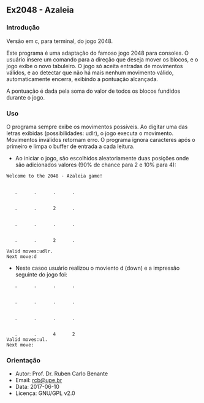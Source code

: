 ## Ex2048 - Azaleia

### Introdução 

Versão em c, para terminal, do jogo 2048.

Este programa é uma adaptação do famoso jogo 2048 para consoles. O usuário insere um comando para a direção que deseja mover os blocos, e o jogo exibe o novo tabuleiro. O jogo só aceita entradas de movimentos válidos, e ao detectar que não há mais nenhum movimento válido, automaticamente encerra, exibindo a pontuação alcançada.

A pontuação é dada pela soma do valor de todos os blocos fundidos durante o jogo.

### Uso

O programa sempre exibe os movimentos possíveis. Ao digitar uma das letras exibidas (possibilidades: udlr), o jogo executa o movimento. Movimentos inválidos retornam erro. O programa ignora caracteres após o primeiro e limpa o buffer de entrada a cada leitura.

* Ao iniciar o jogo, são escolhidos aleatoriamente duas posições onde são adicionados valores (90% de chance para 2 e 10% para 4):
```
Welcome to the 2048 - Azaleia game!


   .      .      .      .


   .      .      2      .


   .      .      .      .


   .      .      2      .

Valid moves:udlr.
Next move:d
```
* Neste casoo usuário realizou o moviento d (down) e a impressão seguinte do jogo foi:
```
   .      .      .      .


   .      .      .      .
   
   
   .      .      .      .
   
   
   .      .      4      2
Valid moves:ul.
Next move:
```

### Orientação

* Autor: Prof. Dr. Ruben Carlo Benante
* Email: rcb@upe.br
* Data: 2017-06-10
* Licença: GNU/GPL v2.0


